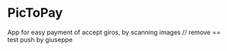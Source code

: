 # PicToPay
App for easy payment of accept giros, by scanning images
// remove == test push by giuseppe
